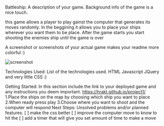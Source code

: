Battleship: A description of your game. Background info of the game is a nice touch.


this game allows a player to play gainst the computer that generates its moves randomly. In the beggining it allows you to place your ships wherever you want them to be place. After the game starts you start shooting the enemies ship until the game is over

A screenshot or screenshots of your actual game makes your readme more colorful :)

![screenshot]((http://i.imgur.com/lkzlBVZ.png))

Technologies Used: List of the technologies used.
HTML
Javascript
JQuery
and very little CSS :)

Getting Started: In this section include the link to your deployed game and any instructions you deem important.
https://hrakt.github.io/project1/
1.Place the ships on the map by choosing which ship you want to place
2.When ready press play
3.Choose where you want to shoot and the computer will respond
Next Steps: Unsolved problems and/or planned features.
[ ] make the css better
[ ] improve the computer move to know to hit the
[ ] add a timer that will give you set amount of time to make a move
